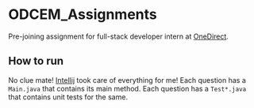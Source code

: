 # ODCEM_Assignments
Pre-joining assignment for full-stack developer intern at [OneDirect](https://onedirect.in).

## How to run
No clue mate! [Intellij](https://www.jetbrains.com/idea/) took care of everything for me!
Each question has a `Main.java` that contains its main method. Each question has a `Test*.java` that contains unit tests for the same.
